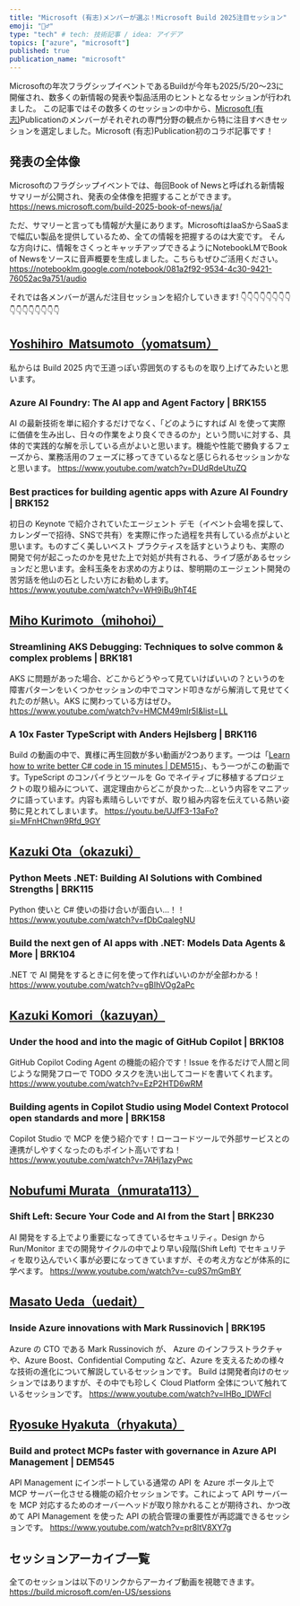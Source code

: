 ```yaml
---
title: "Microsoft (有志)メンバーが選ぶ！Microsoft Build 2025注目セッション"
emoji: "💁‍♂️"
type: "tech" # tech: 技術記事 / idea: アイデア
topics: ["azure", "microsoft"]
published: true
publication_name: "microsoft"
---
```


Microsoftの年次フラグシップイベントであるBuildが今年も2025/5/20～23に開催され、数多くの新情報の発表や製品活用のヒントとなるセッションが行われました。
この記事ではその数多くのセッションの中から、[Microsoft (有志)](https://zenn.dev/p/microsoft)Publicationのメンバーがそれぞれの専門分野の観点から特に注目すべきセッションを選定しました。Microsoft (有志)Publication初のコラボ記事です！


## 発表の全体像
Microsoftのフラグシップイベントでは、毎回Book of Newsと呼ばれる新情報サマリーが公開され、発表の全体像を把握することができます。
https://news.microsoft.com/build-2025-book-of-news/ja/

ただ、サマリーと言っても情報が大量にあります。MicrosoftはIaaSからSaaSまで幅広い製品を提供しているため、全ての情報を把握するのは大変です。
そんな方向けに、情報をさくっとキャッチアップできるようにNotebookLMでBook of Newsをソースに音声概要を生成しました。こちらもぜひご活用ください。
https://notebooklm.google.com/notebook/081a2f92-9534-4c30-9421-76052ac9a751/audio

それでは各メンバーが選んだ注目セッションを紹介していきます!
👇👇👇👇👇👇👇👇👇👇👇👇👇👇👇👇

## [Yoshihiro  Matsumoto（yomatsum）](https://zenn.dev/yomatsum)
私からは Build 2025 内で王道っぽい雰囲気のするものを取り上げてみたいと思います。
### Azure AI Foundry: The AI app and Agent Factory | BRK155
AI の最新技術を単に紹介するだけでなく、「どのようにすれば AI を使って実際に価値を生み出し、日々の作業をより良くできるのか」という問いに対する、具体的で実践的な解を示している点がよいと思います。機能や性能で勝負するフェーズから、業務活用のフェーズに移ってきているなと感じられるセッションかなと思います。
https://www.youtube.com/watch?v=DUdRdeUtuZQ

### Best practices for building agentic apps with Azure AI Foundry | BRK152
初日の Keynote で紹介されていたエージェント デモ（イベント会場を探して、カレンダーで招待、SNSで共有）を実際に作った過程を共有している点がよいと思います。ものすごく美しいベスト プラクティスを話すというよりも、実際の開発で何が起こったのかを見せた上で対処が共有される、ライブ感があるセッションだと思います。金科玉条をお求めの方よりは、黎明期のエージェント開発の苦労話を他山の石としたい方にお勧めします。
https://www.youtube.com/watch?v=WH9iBu9hT4E

## [Miho Kurimoto（mihohoi）](https://zenn.dev/mihohoi)
### Streamlining AKS Debugging: Techniques to solve common & complex problems | BRK181
AKS に問題があった場合、どこからどうやって見ていけばいいの？というのを障害パターンをいくつかセッションの中でコマンド叩きながら解消して見せてくれたのが熱い。AKS に関わっている方はぜひ。
https://www.youtube.com/watch?v=HMCM49mIr5I&list=LL

### A 10x Faster TypeScript with Anders Hejlsberg | BRK116
Build の動画の中で、異様に再生回数が多い動画が2つあります。一つは「[Learn how to write better C# code in 15 minutes | DEM515](https://youtu.be/-Jyj4xlwss8?si=vr69bq3GirRARvSU)」、もう一つがこの動画です。TypeScript のコンパイラとツールを Go でネイティブに移植するプロジェクトの取り組みについて、選定理由からどこが良かった...という内容をマニアックに語っています。内容も素晴らしいですが、取り組み内容を伝えている熱い姿勢に見とれてしまいます。
https://youtu.be/UJfF3-13aFo?si=MFnHChwn9Rfd_9GY

## [Kazuki Ota（okazuki）](https://zenn.dev/okazuki)
### Python Meets .NET: Building AI Solutions with Combined Strengths | BRK115
Python 使いと C# 使いの掛け合いが面白い…！！
https://www.youtube.com/watch?v=fDbCqalegNU

### Build the next gen of AI apps with .NET: Models Data Agents & More | BRK104
.NET で AI 開発をするときに何を使って作ればいいのかが全部わかる！
https://www.youtube.com/watch?v=gBIhVOg2aPc

## [Kazuki Komori（kazuyan）](https://zenn.dev/kazuyan)
### Under the hood and into the magic of GitHub Copilot | BRK108
GitHub Copilot Coding Agent の機能の紹介です！Issue を作るだけで人間と同じような開発フローで TODO タスクを洗い出してコードを書いてくれます。
https://www.youtube.com/watch?v=EzP2HTD6wRM

### Building agents in Copilot Studio using Model Context Protocol open standards and more | BRK158
Copilot Studio で MCP を使う紹介です！ローコードツールで外部サービスとの連携がしやすくなったのもポイント高いですね！
https://www.youtube.com/watch?v=7AHj1azyPwc

## [Nobufumi Murata（nmurata113）](https://zenn.dev/nmurata113)
### Shift Left: Secure Your Code and AI from the Start | BRK230
AI 開発をする上でより重要になってきているセキュリティ。Design から Run/Monitor までの開発サイクルの中でより早い段階(Shift Left) でセキュリティを取り込んでいく事が必要になってきていますが、その考え方などが体系的に学べます。
https://www.youtube.com/watch?v=-cu9S7mGmBY

## [Masato Ueda（uedait）](https://zenn.dev/uedait)
### Inside Azure innovations with Mark Russinovich | BRK195
Azure の CTO である Mark Russinovich が、 Azure のインフラストラクチャや、Azure Boost、Confidential Computing など、Azure を支えるための様々な技術の進化について解説しているセッションです。 Build は開発者向けのセッションではありますが、その中でも珍しく Cloud Platform 全体について触れているセッションです。
https://www.youtube.com/watch?v=lHBo_lDWFcI

## [Ryosuke Hyakuta（rhyakuta）](https://zenn.dev/momosuke)
### Build and protect MCPs faster with governance in Azure API Management | DEM545
API Management にインポートしている通常の API を Azure ポータル上で MCP サーバー化させる機能の紹介セッションです。これによって API サーバーを MCP 対応するためのオーバーヘッドが取り除かれることが期待され、かつ改めて API Management を使った API の統合管理の重要性が再認識できるセッションです。
https://www.youtube.com/watch?v=pr8ltV8XY7g




## セッションアーカイブ一覧
全てのセッションは以下のリンクからアーカイブ動画を視聴できます。
https://build.microsoft.com/en-US/sessions